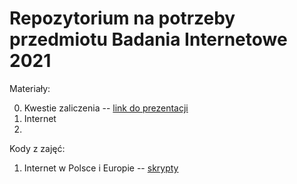 # Repozytorium na potrzeby przedmiotu Badania Internetowe 2021

Materiały:

0. Kwestie zaliczenia -- [link do prezentacji](https://www.overleaf.com/read/yjcjsgqvfmrv)
1. Internet 
2. 

Kody z zajęć:

1. Internet w Polsce i Europie -- [skrypty](notebooks/1-intro.Rmd)